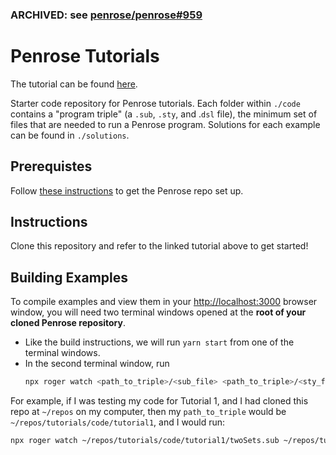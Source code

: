 ### ARCHIVED: see [penrose/penrose#959](https://github.com/penrose/penrose/pull/959)

# Penrose Tutorials
The tutorial can be found [here](https://penrose-saurus.netlify.app/docs/tutorial/welcome).

Starter code repository for Penrose tutorials. Each folder within `./code` contains a "program triple" (a `.sub`, `.sty`, and .`dsl` file), the minimum set of files that are needed to run a Penrose program. Solutions for each example can be found in `./solutions`.

## Prerequistes
Follow [these instructions](https://github.com/penrose/penrose/wiki/Building-and-running) to get the Penrose repo set up.

## Instructions
Clone this repository and refer to the linked tutorial above to get started!

## Building Examples
To compile examples and view them in your <http://localhost:3000> browser window, you will need two terminal windows opened at the **root of your cloned Penrose repository**.
* Like the build instructions, we will run `yarn start` from one of the terminal windows.
* In the second terminal window, run
  ```bash
  npx roger watch <path_to_triple>/<sub_file> <path_to_triple>/<sty_file> <path_to_triple>/<dsl_file>
  ```

For example, if I was testing my code for Tutorial 1, and I had cloned this repo at `~/repos` on my computer, then my `path_to_triple` would be `~/repos/tutorials/code/tutorial1`, and I would run:
```bash
npx roger watch ~/repos/tutorials/code/tutorial1/twoSets.sub ~/repos/tutorials/code/tutorial1/twoSets.sty ~/repos/tutorials/code/tutorial1/setTheory.dsl
```
